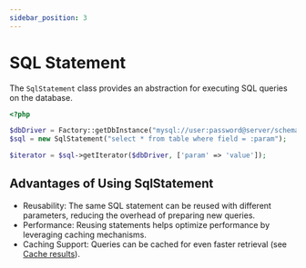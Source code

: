 ```yaml
---
sidebar_position: 3
---
```


# SQL Statement

The `SqlStatement` class provides an abstraction for executing SQL queries on the database.

```php
<?php

$dbDriver = Factory::getDbInstance("mysql://user:password@server/schema");
$sql = new SqlStatement("select * from table where field = :param");

$iterator = $sql->getIterator($dbDriver, ['param' => 'value']);
```

## Advantages of Using SqlStatement

- Reusability: The same SQL statement can be reused with different parameters, reducing the overhead of preparing new
  queries.
- Performance: Reusing statements helps optimize performance by leveraging caching mechanisms.
- Caching Support: Queries can be cached for even faster retrieval (see [Cache results](cache)).


 
